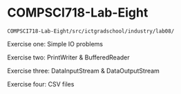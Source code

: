 # COMPSCI718-Lab-Eight

``COMPSCI718-Lab-Eight/src/ictgradschool/industry/lab08/``

Exercise one: Simple IO problems

Exercise two: PrintWriter & BufferedReader

Exercise three: DataInputStream & DataOutputStream

Exercise four: CSV files
